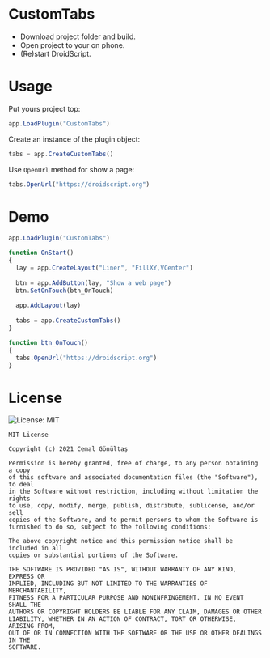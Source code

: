 # CustomTabs

* Download project folder and build.
* Open project to your on phone.
* (Re)start DroidScript.

# Usage
Put yours project top:
```js
app.LoadPlugin("CustomTabs")
```

Create an instance of the plugin object:
```js
tabs = app.CreateCustomTabs()
```

Use ``OpenUrl`` method for show a page:
```js
tabs.OpenUrl("https://droidscript.org")
```

# Demo
```js
app.LoadPlugin("CustomTabs")

function OnStart()
{
  lay = app.CreateLayout("Liner", "FillXY,VCenter")
  
  btn = app.AddButton(lay, "Show a web page")
  btn.SetOnTouch(btn_OnTouch)
  
  app.AddLayout(lay)
  
  tabs = app.CreateCustomTabs()
}

function btn_OnTouch()
{
  tabs.OpenUrl("https://droidscript.org")
}
```

# License
![License: MIT](https://img.shields.io/badge/License-MIT-yellow.svg)

    MIT License

    Copyright (c) 2021 Cemal Gönültaş

    Permission is hereby granted, free of charge, to any person obtaining a copy
    of this software and associated documentation files (the "Software"), to deal
    in the Software without restriction, including without limitation the rights
    to use, copy, modify, merge, publish, distribute, sublicense, and/or sell
    copies of the Software, and to permit persons to whom the Software is
    furnished to do so, subject to the following conditions:

    The above copyright notice and this permission notice shall be included in all
    copies or substantial portions of the Software.

    THE SOFTWARE IS PROVIDED "AS IS", WITHOUT WARRANTY OF ANY KIND, EXPRESS OR
    IMPLIED, INCLUDING BUT NOT LIMITED TO THE WARRANTIES OF MERCHANTABILITY,
    FITNESS FOR A PARTICULAR PURPOSE AND NONINFRINGEMENT. IN NO EVENT SHALL THE
    AUTHORS OR COPYRIGHT HOLDERS BE LIABLE FOR ANY CLAIM, DAMAGES OR OTHER
    LIABILITY, WHETHER IN AN ACTION OF CONTRACT, TORT OR OTHERWISE, ARISING FROM,
    OUT OF OR IN CONNECTION WITH THE SOFTWARE OR THE USE OR OTHER DEALINGS IN THE
    SOFTWARE.
